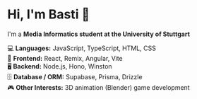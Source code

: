 # Hi, I'm Basti 👋

I'm a **Media Informatics student at the University of Stuttgart**

💻 **Languages:** JavaScript, TypeScript, HTML, CSS<br>
🎨 **Frontend:** React, Remix, Angular, Vite<br>
🖥️ **Backend:** Node.js, Hono, Winston<br>
🗄️ **Database / ORM:** Supabase, Prisma, Drizzle    
🎮 **Other Interests:** 3D animation (Blender) game development<br>
